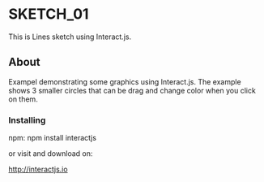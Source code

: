 # SKETCH_01

This is Lines sketch using Interact.js.

## About
Exampel demonstrating some graphics using Interact.js.
The example shows 3 smaller circles that can be drag and change color when you click on them. 

### Installing 

npm: npm install interactjs

or visit and download on:

http://interactjs.io

